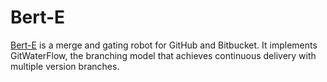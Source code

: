 # Bert-E

[Bert-E](https://bitbucket.org/scality/bert-e/) is a merge and gating robot for GitHub and Bitbucket. It implements GitWaterFlow, the branching model that achieves continuous delivery with multiple version branches.
